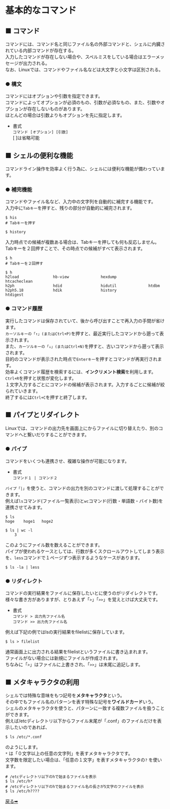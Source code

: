 # 基本的なコマンド

## ■ コマンド

コマンドには、コマンド名と同じファイル名の外部コマンドと、シェルに内臓されている内部コマンドが存在する。  
入力したコマンドが存在しない場合や、スペルミスをしている場合はエラーメッセージが出力される。  
なお、Linuxでは、コマンドやファイル名などは大文字と小文字は区別される。

### ● 構文

コマンドにはオプションや引数を指定できます。  
コマンドによってオプションが必須のもの、引数が必須なもの、また、引数やオプションが存在しないものがあります。  
ほとんどの場合は引数よりもオプションを先に指定します。

- 書式  
    `コマンド [オプション] [引数]`  
    [ ]は省略可能

## ■ シェルの便利な機能

コマンドライン操作を効率よく行う為に、シェルには便利な機能が備わっています。

### ● 補完機能

コマンドやファイル名など、入力中の文字列を自動的に補完する機能です。  
入力中に`Tabキー`を押すと、残りの部分が自動的に補完されます。

``` shell
$ his
# Tabキーを押す
```

``` shell
$ history
```

入力時点での候補が複数ある場合は、Tabキーを押しても何も反応しません。  
Tabキーを２回押すことで、その時点での候補がすべて表示されます。

``` shell
$ h
# Tabキーを２回押す
```

``` shell
$ h
h2load               hb-view              hexdump              htcacheclean
h2ph                 hdid                 hidutil              htdbm
h2ph5.18             hdik                 history              htdigest
```

### ● コマンド履歴

実行したコマンドは保存されていて、後から呼び出すことで再入力の手間が省けます。  
`カーソルキーの「↑」(またはCtrl+P)`を押すと、最近実行したコマンドから遡って表示されます。  
また、`カーソルキーの「↓」(またはCtrl+N)`を押すと、古いコマンドから遡って表示されます。  
目的のコマンドが表示された時点で`Enterキー`を押すとコマンドが再実行されます。  
効率よくコマンド履歴を検索するには、**インクリメント検索**を利用します。  
`Ctrl+R`を押すと状態が変化します。  
１文字入力するごとにコマンドの候補が表示されます。入力するごとに候補が絞られていきます。  
終了するには`Ctrl+C`を押すと終了します。

## ■ パイプとリダイレクト

Linuxでは、コマンドの出力先を画面上にからファイルに切り替えたり、別のコマンドへと繋いだりすることができます。

### ● パイプ

コマンドをいくつも連携させ、複雑な操作が可能になります。  

- 書式  
    `コマンド１ | コマンド２`

`パイプ「|」`を使うと、コマンドの出力を別のコマンドに渡して処理することができます。  
例えば`ls`コマンド(ファイル一覧表示)と`wc`コマンド(行数・単語数・バイト数)を連携させてみます。

``` shell
$ ls
hoge    hoge1   hoge2

$ ls | wc -l
    3
```

このようにファイル数を数えることができます。  
パイプが使われるケースとしては、行数が多くスクロールアウトしてしまう表示を、`less`コマンドで１ページずつ表示するようなケースがあります。  

``` shell
$ ls -la | less
```

### ● リダイレクト

コマンドの実行結果をファイルに保存したいとに使うのがリダイレクトです。  
様々な書き方がありますが、とりあえず「`>`」「`>>`」を覚えとけば大丈夫です。

- 書式  
    `コマンド > 出力先ファイル名`  
    `コマンド >> 出力先ファイル名`

例えば下記の例ではlsの実行結果をfilelistに保存しています。

``` shell
$ ls > filelist
```

通常画面上に出力される結果をfilelistというファイルに書き込まれます。  
ファイルがない場合には新規にファイルが作成されます。  
ちなみに「`>`」はファイルに上書きされ、「`>>`」は末尾に追記します。

## ■ メタキャラクタの利用

シェルでは特殊な意味をもつ記号を**メタキャラクタ**という。  
その中でもファイル名のパターンを表す特殊な記号を**ワイルドカード**いう。  
シェルのメタキャラクタを使うと、パターンに一致する複数ファイルを扱うことができます。  
例えば/etcディレクトリ以下からファイル末尾が「.conf」のファイルだけを表示したいのであれば、

``` shell
$ ls /etc/*.conf
```

のようにします。  
`*` は「０文字以上の任意の文字列」を表すメタキャラクタです。  
文字数を限定したい場合は、「任意の１文字」を表すメタキャラクタの`?` を使います。

``` shell
# /etcディレクトリ以下のhで始まるファイルを表示
$ ls /etc/h*
# /etcディレクトリ以下のhで始まるファイル名の長さが5文字のファイルを表示
$ ls /etc/h????
```

<a href="../../README.md/#ttl3-3">戻る➡︎</a>
